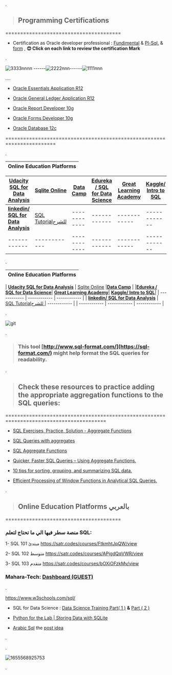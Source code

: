 .



> ## Programming Certifications



   =======================================
   
   

- Certification as Oracle developer professional  : [Fundimental](https://github.com/nancyalaswad90/Certifications/blob/main/Certification%20as%20FundimentalOracle%20developer%20professional%20%20.md) & [Pl-Sql.](https://github.com/nancyalaswad90/Certifications/blob/main/Certification%20as%20pl-sql.%20Oracle%20developer%20professional%20.md) & [form](https://github.com/nancyalaswad90/Certifications/blob/main/Certification%20as%20form%20Oracle%20developer%20professional%20.md) , **😊 Click on each link to review the certification Mark**

.

![3333nnnn](https://user-images.githubusercontent.com/36210723/160532955-94025405-3b80-4879-950b-87b94a727ec0.png) ------![2222nnn](https://user-images.githubusercontent.com/36210723/160533459-d518d4dd-21a0-4930-9874-16f3fb5f1f85.png)------![1111nnn](https://user-images.githubusercontent.com/36210723/160533289-18eb153e-b7c1-45e3-b053-9c6c1620bc23.png)







....

- [Oracle Essentials Application R12](https://github.com/nancyalaswad90/Certifications/blob/main/Oracle%20Essentials%20Application%20R12.md)



- [Oracle General Ledger Application R12](https://github.com/nancyalaswad90/Certifications/blob/main/Oracle%20General%20Ledger%20Application%20R12.md)


- [Oracle Report Developer 10g](https://github.com/nancyalaswad90/Certifications/blob/main/Oracle%20Report%20Developer%2010g.md)



- [Oracle Forms Developer 10g](https://github.com/nancyalaswad90/Certifications/blob/main/Oracle%20Forms%20Developer%2010g.md)



- [Oracle Database 12c](https://github.com/nancyalaswad90/Certifications/blob/main/Oracle%20Database%2012c.md)





=======================================================================


.




| **Online Education Platforms**|
 | ------------ | 

| **[Udacity SQL for Data Analysis](https://classroom.udacity.com/courses/ud198)** | [Sqlite Online](https://sqliteonline.com/) |**[Data Camp](https://campus.datacamp.com/courses/introduction-to-sql/selecting-columns?ex=10)** |  **[Edureka / SQL for Data Science](https://www.youtube.com/watch?v=HTj7IpsEY5g)**|  **[Great Learning Academy](https://www.mygreatlearning.com/academy/learn-for-free/courses/data-science-foundations)**| **[Kaggle/ Intro to SQL](https://www.kaggle.com/learn/intro-to-sql)**|
| ------------ | ------------ | ------------ |------------ | ------------ | ------------ |
| **[linkedin/ SQL for Data Analysis](https://www.linkedin.com/learning/sql-for-data-analysis)** | [SQL Tutorialللشرح ](https://www.geeksforgeeks.org/sql-tutorial/)| ------------ |------------ | ------------ | ------------ |
| ------------ | ------------ | ------------ |------------ | ------------ | ------------ |


.





| **Online Education Platforms**|
 | ------------ | 

| **[Udacity SQL for Data Analysis](https://classroom.udacity.com/courses/ud198)** | [Sqlite Online](https://sqliteonline.com/) |**[Data Camp](https://campus.datacamp.com/courses/introduction-to-sql/selecting-columns?ex=10)** | 
|**[Edureka / SQL for Data Science](https://www.youtube.com/watch?v=HTj7IpsEY5g)**|  **[Great Learning Academy](https://www.mygreatlearning.com/academy/learn-for-free/courses/data-science-foundations)**| **[Kaggle/ Intro to SQL](https://www.kaggle.com/learn/intro-to-sql)**|
| ------------ | ------------ | ------------ |
| **[linkedin/ SQL for Data Analysis](https://www.linkedin.com/learning/sql-for-data-analysis)** | [SQL Tutorialللشرح ](https://www.geeksforgeeks.org/sql-tutorial/)| ------------ | 
| ------------ | ------------ | ------------ |



.

![git](https://user-images.githubusercontent.com/36210723/168467385-257b457e-fcf3-4173-b0e4-2f5760e584db.jpg)


.


> ### This tool [http://www.sql-format.com/](https://sql-format.com/) might help format the SQL queries for readability.



.

> ## Check these resources to practice adding the appropriate aggregation functions to the SQL queries:


========================================================================================



-  [SQL Exercises, Practice, Solution - Aggregate Functions](https://www.w3resource.com/sql-exercises/sql-aggregate-functions.php)



- [SQL Queries with aggregates](https://sqlbolt.com/lesson/select_queries_with_aggregates)


-  [SQL Aggregate Functions](https://mode.com/sql-tutorial/sql-aggregate-functions/)


- [Quicker, Faster SQL Queries – Using Aggregate Functions.](https://www.udemy.com/blog/sql-aggregate-functions/)
 


- [10 tips for sorting, grouping, and summarizing SQL data.](https://www.techrepublic.com/article/10-tips-for-sorting-grouping-and-summarizing-sql-data/)
 



 - [Efficient Processing of Window Functions in Analytical SQL Queries.](http://www.vldb.org/pvldb/vol8/p1058-leis.pdf)
  
  

.

> ## Online Education Platforms بالعربي 



   =======================================
   
   
###  منصة سطر فيها الي ما  تحتاج لتعلم SQL:



1- SQL 101 مبتدئ https://satr.codes/courses/FtkmhtJpQW/view

2- SQL 102 متوسط https://satr.codes/courses/APjgdQqVWR/view

3- SQL 103 متقدم https://satr.codes/courses/bOXiOFzkMv/view




###  Mahara-Tech: [Dashboard (GUEST)](https://maharatech.gov.eg/?)







. 

https://www.w3schools.com/sql/




- SQL for Data Science :  [ Data Science Training Part( 1 )](https://www.youtube.com/watch?v=HTj7IpsEY5g) **&**  [Part ( 2 )](https://www.youtube.com/watch?v=HjbiIlokvwk) 




- [Python for the Lab | Storing Data with SQLite](https://www.pythonforthelab.com/blog/storing-data-with-sqlite/)



- [Arabic Sql](https://media-exp1.licdn.com/dms/document/C561FAQGLFEKPmRnJBA/feedshare-document-pdf-analyzed/0/1650981455004?e=2147483647&v=beta&t=d5DChi0SLnCIK4dkITDpLJeZqrpgbtDGFzo5WAEayXE)  the [post idea](https://www.linkedin.com/posts/eslamabdelglil_sql-%D8%A8%D8%A7%D9%84%D8%B9%D8%B1%D8%A8%D9%8A-activity-6924718125024243713-HiIO/?utm_source=linkedin_share&utm_medium=android_app)

.


.


![1655568925753](https://user-images.githubusercontent.com/36210723/175386007-7765b971-606b-4314-bb8f-2e6204d5342c.jpg)


.

